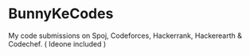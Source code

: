 # BunnyKeCodes
My code submissions on Spoj, Codeforces, Hackerrank, Hackerearth &amp; Codechef. ( Ideone included )
